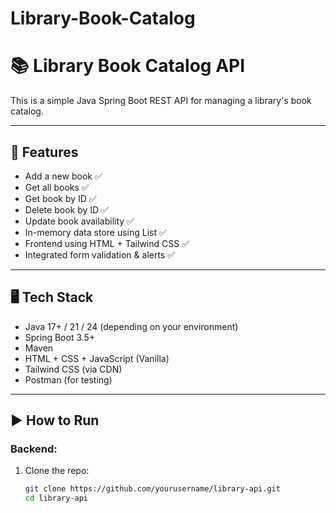 # Library-Book-Catalog

# 📚 Library Book Catalog API

This is a simple Java Spring Boot REST API for managing a library's book catalog.

---

## 🔧 Features

- Add a new book ✅  
- Get all books ✅  
- Get book by ID ✅  
- Delete book by ID ✅  
- Update book availability ✅  
- In-memory data store using List ✅  
- Frontend using HTML + Tailwind CSS ✅  
- Integrated form validation & alerts ✅

---

## 🖥️ Tech Stack

- Java 17+ / 21 / 24 (depending on your environment)
- Spring Boot 3.5+
- Maven
- HTML + CSS + JavaScript (Vanilla)
- Tailwind CSS (via CDN)
- Postman (for testing)

---

## ▶️ How to Run

### Backend:

1. Clone the repo:
   ```bash
   git clone https://github.com/yourusername/library-api.git
   cd library-api
